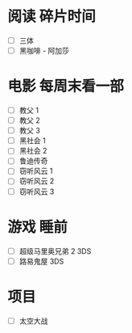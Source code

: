 # 阅读 碎片时间
- [ ] 三体
- [ ] 黑咖啡 - 阿加莎

# 电影 每周末看一部
- [ ] 教父 1
- [ ] 教父 2
- [ ] 教父 3
- [ ] 黑社会 1
- [ ] 黑社会 2
- [ ] 鲁迪传奇
- [ ] 窃听风云 1
- [ ] 窃听风云 2
- [ ] 窃听风云 3

# 游戏 睡前
- [ ] 超级马里奥兄弟 2 3DS
- [ ] 路易鬼屋 3DS

# 项目
- [ ] 太空大战


